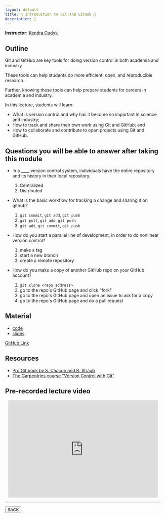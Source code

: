 ```yaml
---
layout: default
title: 🌳 Introduction to Git and GitHub 🌳
description: 🌳
---
```


**Instructor:** [Kendra Oudyk](https://koudyk.github.io/)

## Outline

Git and GitHub are key tools for doing version control in both academia and industry.

These tools can help students do more efficient, open, and reproducible research.

Further, knowing these tools can help prepare students for careers in academia and industry.

In this lecture, students will learn:

-   What is version control and why has it become so important in science and industry;
-   How to track and share their own work using Git and GitHub; and
-   How to collaborate and contribute to open projects using Git and GitHub.

## Questions you will be able to answer after taking this module

-   In a **\_\_\_\_** version control system, individuals have the entire repository and its history in their local repository.
    1.  Centralized
    1.  Distributed

-   What is the basic workflow for tracking a change and sharing it on github?
    1.  `git commit`, `git add`, `git push`
    1.  `git pull`, `git add`, `git push`
    1.  `git add`, `git commit`, `git push`

-   How do you start a parallel line of development, in order to do nonlinear  version control?
    1.  make a tag
    1.  start a new branch
    1.  create a remote repository

-   How do you make a copy of another GitHub repo on your GitHub account?
    1.  `git clone <repo address>`
    1.  go to the repo's GitHub page and click "fork"
    1.  go to the repo's GitHub page and open an issue to ask for a copy
    1.  go to the repo's GitHub page and do a pull request

## Material

-   [code](https://github.com/neurodatascience/QLS-course-materials/tree/main/Lectures/2024/)
-   [slides](TODO)

[GitHub Link](https://github.com/neurodatascience/QLS-course-materials/tree/main/Lectures/2023/05-Git_GitHub)

## Resources

-   [Pro Git book by S. Chacon and B. Straub](https://git-scm.com/book/en/v2)
-   [The Carpentries course "Version Control with Git"](https://swcarpentry.github.io/git-novice/)

## Pre-recorded lecture video

<div style="display: flex; justify-content: center; margin: 10px">

  <iframe
    width="560"
    height="315"
    src="https://www.youtube.com/embed/b0ETTTKfu2Y?si=Sjt7ROW_jxAP5BGO"
    title="YouTube video player"
    frameborder="0"
    allow="accelerometer; autoplay; clipboard-write; encrypted-media; gyroscope; picture-in-picture; web-share" referrerpolicy="strict-origin-when-cross-origin"
    allowfullscreen>
  </iframe>

</div>

---

<a href="../latest.html"><button>BACK</button></a>
